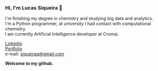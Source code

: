 ### Hi, I'm Lucas Siqueira 👋

I'm finishing my degree in chemistry and studying big data and analytics.</br>
I'm a Python programmer, at university I had contact with computational chemistry.</br>
I am currently Artificial Intelligence developer at Cromai.</br>

<a href="https://www.linkedin.com/in/lucassiro/">Linkedin</a><br>
<a href="https://github.com/lucassiro/Portfolio">Portfolio</a><br>
e-mail: siqueiraq@gmail.com


**Welcome to my github.**
